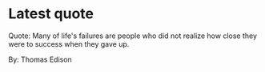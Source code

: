 # Latest quote 

Quote: Many of life's failures are people who did not realize how close they were to success when they gave up. 

By: Thomas Edison